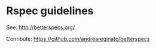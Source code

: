 # Rspec guidelines

See: http://betterspecs.org/

Conribute: https://github.com/andreareginato/betterspecs

